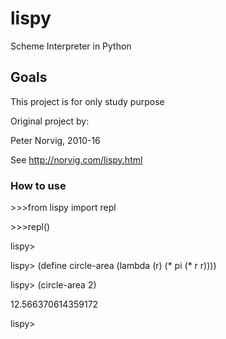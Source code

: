 # lispy
Scheme Interpreter in Python

## Goals
This project is for only study purpose

Original project by:

Peter Norvig, 2010-16

See http://norvig.com/lispy.html


### How to use

\>>>from lispy import repl

\>>>repl()

lispy>

lispy> (define circle-area (lambda (r) (* pi (* r r))))

lispy> (circle-area 2) 

12.566370614359172

lispy> 
